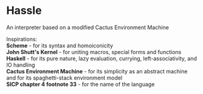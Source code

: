 # Hassle

An interpreter based on a modified Cactus Environment Machine

Inspirations:    
**Scheme** - for its syntax and homoiconicity    
**John Shutt's Kernel** - for uniting macros, special forms and functions    
**Haskell** - for its pure nature, lazy evaluation, currying, left-associativity, and IO handling    
**Cactus Environment Machine** - for its simplicity as an abstract machine and
for its spaghetti-stack environment model    
**SICP chapter 4 footnote 33** - for the name of the language
